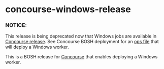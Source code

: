 # concourse-windows-release

### NOTICE: 
This release is being deprecated now that Windows jobs are available in [Concourse release](https://github.com/concourse/concourse/tree/master/jobs).
See Concourse BOSH deployment for an [ops file](https://github.com/concourse/concourse-bosh-deployment/blob/master/cluster/operations/windows-worker.yml) that will deploy a Windows worker.

This is a BOSH release for [Concourse](http://concourse.ci/) that enables deploying a Windows worker.
